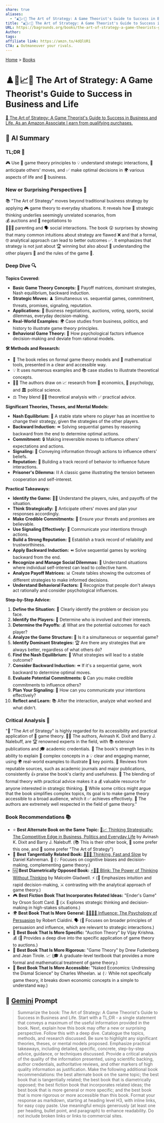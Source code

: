 ```yaml
---
share: true
aliases:
  - "♟️🧠📈🎯 The Art of Strategy: A Game Theorist's Guide to Success in Business and Life"
title: "♟️🧠📈🎯 The Art of Strategy: A Game Theorist's Guide to Success in Business and Life"
URL: https://bagrounds.org/books/the-art-of-strategy-a-game-theorists-guide-to-success-in-business-and-life
Author:
tags:
affiliate link: https://amzn.to/4dQlUR1
CTA: ♟️ Outmaneuver your rivals.
---
```

[Home](../index.md) > [Books](./index.md)  
# ♟️🧠📈🎯 The Art of Strategy: A Game Theorist's Guide to Success in Business and Life  
[🛒 The Art of Strategy: A Game Theorist's Guide to Success in Business and Life. As an Amazon Associate I earn from qualifying purchases.](https://amzn.to/4dQlUR1)  
  
## 🤖 AI Summary  
### TL;DR 🎯  
🎮 Use 🧠 game theory principles to 💡 understand strategic interactions, 🔮 anticipate others' moves, and ✅ make optimal decisions in 🌍 various aspects of life and 💼 business.  
  
### New or Surprising Perspectives 🤯  
📚 "The Art of Strategy" moves beyond traditional business strategy by applying 🎮 game theory to everyday situations. It reveals how 🤔 strategic thinking underlies seemingly unrelated scenarios, from  
 💰 auctions and 🤝 negotiations to  
 👨‍👩‍👧 parenting and 🗣️ social interactions. The book 😲 surprises by showing that many common intuitions about strategy are flawed ❌ and that a formal, 🤓 analytical approach can lead to better outcomes ✅. It emphasizes that strategy is not just about 🏆 winning but also about 🤔 understanding the other players 👥 and the rules of the game 📜.  
  
### Deep Dive 🔍  
**Topics Covered:**  
* **Basic Game Theory Concepts:** 🎲 Payoff matrices, dominant strategies, Nash equilibrium, backward induction.  
* **Strategic Moves:** ♟️ Simultaneous vs. sequential games, commitment, threats, promises, signaling, reputation.  
* **Applications:** 💼 Business negotiations, auctions, voting, sports, social dilemmas, everyday decision-making.  
* **Real-World Examples:** 🌍 Case studies from business, politics, and history to illustrate game theory principles.  
* **Behavioral Game Theory:** 🧠 How psychological factors influence decision-making and deviate from rational models.  
  
**🛠️ Methods and Research:**  
* 🎲 The book relies on formal game theory models and 🧮 mathematical tools, presented in a clear and accessible way.  
* 💡 It uses numerous examples and 📚 case studies to illustrate theoretical concepts.  
* 🧑‍🏫 The authors draw on 📈 research from 💸 economics, 🧠 psychology, and 🏛️ political science.  
* ⚖️ They blend 🧑‍💻 theoretical analysis with ✅ practical advice.  
  
**Significant Theories, Theses, and Mental Models:**  
* **Nash Equilibrium:** 🤝 A stable state where no player has an incentive to change their strategy, given the strategies of the other players.  
* **Backward Induction:** ⏪ Solving sequential games by reasoning backward from the end to determine optimal actions.  
* **Commitment:** 🔒 Making irreversible moves to influence others' expectations and actions.  
* **Signaling:** 📢 Conveying information through actions to influence others' beliefs.  
* **Reputation:** 👤 Building a track record of behavior to influence future interactions.  
* **Prisoner's Dilemma:** ⛓️ A classic game illustrating the tension between cooperation and self-interest.  
  
**Practical Takeaways:**  
* **Identify the Game:** 🕵️‍♀️ Understand the players, rules, and payoffs of the situation.  
* **Think Strategically:** 🧠 Anticipate others' moves and plan your responses accordingly.  
* **Make Credible Commitments:** 🤝 Ensure your threats and promises are believable.  
* **Use Signaling Effectively:** 📣 Communicate your intentions through actions.  
* **Build a Strong Reputation:** 🌟 Establish a track record of reliability and trustworthiness.  
* **Apply Backward Induction:** ⏪ Solve sequential games by working backward from the end.  
* **Recognize and Manage Social Dilemmas:** 🤝 Understand situations where individual self-interest can lead to collective harm.  
* **Analyze Payoff Matrices:** 📊 Create tables showing the outcomes of different strategies to make informed decisions.  
* **Understand Behavioral Factors:** 🧠 Recognize that people don't always act rationally and consider psychological influences.  
  
**Step-by-Step Advice:**  
1. **Define the Situation:** 📝 Clearly identify the problem or decision you face.  
2. **Identify the Players:** 👥 Determine who is involved and their interests.  
3. **Determine the Payoffs:** 💰 What are the potential outcomes for each player?  
4. **Analyze the Game Structure:** 🎲 Is it a simultaneous or sequential game?  
5. **Identify Dominant Strategies:** 🏆 Are there any strategies that are always better, regardless of what others do?  
6. **Find the Nash Equilibrium:** 🤝 What strategies will lead to a stable outcome?  
7. **Consider Backward Induction:** ⏪ If it's a sequential game, work backward to determine optimal moves.  
8. **Evaluate Potential Commitments:** 🔒 Can you make credible commitments to influence others?  
9. **Plan Your Signaling:** 📢 How can you communicate your intentions effectively?  
10. **Reflect and Learn:** 📚 After the interaction, analyze what worked and what didn't.  
  
### Critical Analysis 🧐  
"🎨 "The Art of Strategy" is highly regarded for its accessibility and practical application of 🎲 game theory. 👨‍🏫 The authors, Avinash K. Dixit and Barry J. Nalebuff, are 🏆 renowned experts in the field, with 📚 extensive publications and 🎓 academic credentials. 💪 The book's strength lies in its ability to explain 🤯 complex concepts in a 💡 clear and engaging manner, using 🌍 real-world examples to illustrate 🔑 key points. 📰 Reviews from reputable sources, such as academic journals and major publications, consistently 👍 praise the book's clarity and usefulness. 🤝 The blending of formal theory with practical advice makes it a 💰 valuable resource for anyone interested in strategic thinking. 🤔 While some critics might argue that the book simplifies complex topics, its goal is to make game theory accessible to a broad audience, which it ✅ achieves effectively. 💯 The authors are extremely well respected in the field of game theory."  
  
### Book Recommendations 📚  
* ⭐ **Best Alternate Book on the Same Topic:** [🧠📈 Thinking Strategically: The Competitive Edge in Business, Politics and Everyday Life](./thinking-strategically-the-competitive-edge-in-business-politics-and-everyday-life.md) by Avinash K. Dixit and Barry J. Nalebuff. (📚 This is their other book, 🤔 some prefer this one, and 🤔 some prefer "The Art of Strategy")  
* 🔗 **Best Tangentially Related Book:** [🤔🐇🐢 Thinking, Fast and Slow](./thinking-fast-and-slow.md) by Daniel Kahneman. 🧠 (💡 Focuses on cognitive biases and decision-making, complementing game theory.)  
* 🆚 **Best Diametrically Opposed Book:** [⚡🚫💭 Blink: The Power of Thinking Without Thinking](./blink-the-power-of-thinking-without-thinking.md) by Malcolm Gladwell. ⚡️ (🚀 Emphasizes intuition and rapid decision-making, ⚔️ contrasting with the analytical approach of game theory.)  
* 🎮 **Best Fiction Book That Incorporates Related Ideas:** "Ender's Game" by Orson Scott Card. 👾 (⚔️ Explores strategic thinking and decision-making in high-stakes situations.)  
* 🌍 **Best Book That Is More General:** [🍃🧠🤝🏼 Influence: The Psychology of Persuasion](./influence.md) by Robert Cialdini. 🗣️ (🤝 Focuses on broader principles of persuasion and influence, which are relevant to strategic interactions.)  
* 🎯 **Best Book That Is More Specific:** "Auction Theory" by Vijay Krishna. 💰 (🔎 Provides a deep dive into the specific application of game theory to auctions.)  
* 💯 **Best Book That Is More Rigorous:** "Game Theory" by Drew Fudenberg and Jean Tirole. 📈 (🎓 A graduate-level textbook that provides a more formal and mathematical treatment of game theory.)  
* 👶 **Best Book That Is More Accessible:** "Naked Economics: Undressing the Dismal Science" by Charles Wheelan. 📊 (💡 While not specifically game theory, it breaks down economic concepts in a simple to understand way.)  
  
## 💬 [Gemini](https://gemini.google.com) Prompt  
> Summarize the book: The Art of Strategy: A Game Theorist's Guide to Success in Business and Life. Start with a TL;DR - a single statement that conveys a maximum of the useful information provided in the book. Next, explain how this book may offer a new or surprising perspective. Follow this with a deep dive. Catalogue the topics, methods, and research discussed. Be sure to highlight any significant theories, theses, or mental models proposed. Emphasize practical takeaways, including detailed, specific, concrete, step-by-step advice, guidance, or techniques discussed. Provide a critical analysis of the quality of the information presented, using scientific backing, author credentials, authoritative reviews, and other markers of high quality information as justification. Make the following additional book recommendations: the best alternate book on the same topic; the best book that is tangentially related; the best book that is diametrically opposed; the best fiction book that incorporates related ideas; the best book that is more general or more specific; and the best book that is more rigorous or more accessible than this book. Format your response as markdown, starting at heading level H3, with inline links, for easy copy paste. Use meaningful emojis generously (at least one per heading, bullet point, and paragraph) to enhance readability. Do not include broken links or links to commercial sites.